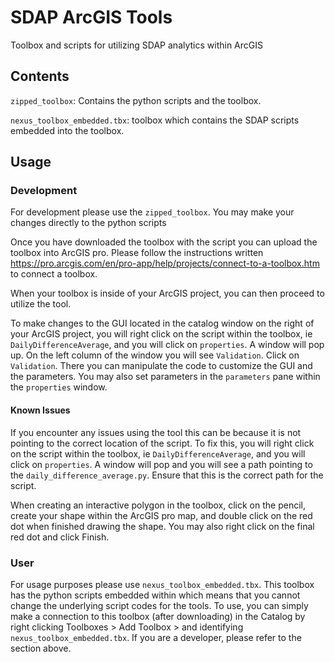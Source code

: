 # SDAP ArcGIS Tools

Toolbox and scripts for utilizing SDAP analytics within ArcGIS

## Contents

`zipped_toolbox`: Contains the python scripts and the toolbox. 

`nexus_toolbox_embedded.tbx`: toolbox which contains the SDAP scripts embedded into the toolbox. 

## Usage

### Development
For development please use the `zipped_toolbox`. You may make your changes directly to the python scripts

Once you have downloaded the toolbox with the script you can upload the toolbox into ArcGIS pro. 
Please follow the instructions written https://pro.arcgis.com/en/pro-app/help/projects/connect-to-a-toolbox.htm to connect a toolbox.

When your toolbox is inside of your ArcGIS project, you can then proceed to utilize the tool. 

To make changes to the GUI located in the catalog window on the right of your ArcGIS project, you will right click on 
the script within the toolbox, ie `DailyDifferenceAverage`, and you will click on `properties`. A window will pop up. 
On the left column of the window you will see `Validation`. Click on `Validation`. There you can manipulate the code to 
customize the GUI and the parameters. You may also set parameters in the `parameters` pane within the `properties` window.

#### Known Issues
If you encounter any issues using the tool this can be because it is not pointing to the correct location of the script. 
To fix this, you will right click on the script within the toolbox, ie `DailyDifferenceAverage`, and you will click on 
`properties`. A window will pop and you will see a path pointing to the `daily_difference_average.py`. Ensure that this 
is the correct path for the script. 

When creating an interactive polygon in the toolbox, click on the pencil, create your shape within the ArcGIS pro map,
and double click on the red dot when finished drawing the shape. You may also right click on the final red dot and click
Finish.

### User
For usage purposes please use `nexus_toolbox_embedded.tbx`. This toolbox has the python scripts embedded within which
means that you cannot change the underlying script codes for the tools. To use, you can simply make a connection to this 
toolbox (after downloading) in the Catalog by right clicking Toolboxes > Add Toolbox > and identifying `nexus_toolbox_embedded.tbx`. 
If you are a developer, please refer to the section above.

